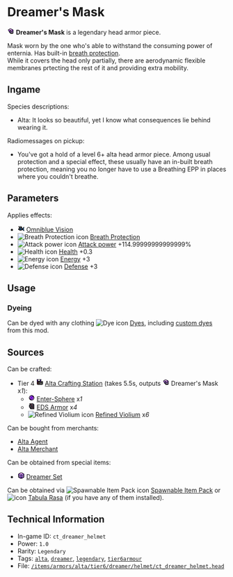 # Dreamer's Mask

<img src="https://raw.githubusercontent.com/Ceterai/Enternia/main/items/armors/alta/tier6/dreamer/helmet/icon.png" alt="Dreamer's Mask icon" loading="lazy" width="auto" height="16px"/> **Dreamer's Mask** is a legendary head armor piece.

Mask worn by the one who's able to withstand the consuming power of enternia. Has built-in [breath protection](https://ceterai.github.io/MyEnternia/Wiki/breathprotection).  
While it covers the head only partially, there are aerodynamic flexible membranes prtecting the rest of it and providing extra mobility.

## Ingame

Species descriptions:

- Alta: It looks so beautiful, yet I know what consequences lie behind wearing it.

Radiomessages on pickup:

- You've got a hold of a level 6+ alta head armor piece. Among usual protection and a special effect, these usually have an in-built breath protection, meaning you no longer have to use a Breathing EPP in places where you couldn't breathe.

## Parameters

Applies effects:

- <img src="https://raw.githubusercontent.com/Ceterai/Enternia/main/stats/effects/ct_omniblue_light/ct_omniblue_vision.png" alt="Omniblue Vision icon" loading="lazy" width="auto" height="16px"/> [Omniblue Vision](https://ceterai.github.io/MyEnternia/Wiki/OmniblueVision)
- <img src="https://starbounder.org/mediawiki/images/7/74/Water_Balloon.png" alt="Breath Protection icon" loading="lazy" width="15px" height="15px"/> [Breath Protection](https://starbounder.org/Breathing_EPP)
- <img src="https://starbounder.org/mediawiki/images/d/d0/Power_Icon.png" alt="Attack power icon" loading="lazy" width="15px" height="15px"/> [Attack power](https://starbounder.org/Attack_power) +114.99999999999999%
- <img src="https://starbounder.org/mediawiki/images/4/44/Health_Icon.png" alt="Health icon" loading="lazy" width="15px" height="15px"/> [Health](https://starbounder.org/Health) +0.3
- <img src="https://starbounder.org/mediawiki/images/a/a3/Energy_Icon.png" alt="Energy icon" loading="lazy" width="15px" height="15px"/> [Energy](https://starbounder.org/Energy) +3
- <img src="https://starbounder.org/mediawiki/images/c/c8/Armor_Icon.png" alt="Defense icon" loading="lazy" width="15px" height="15px"/> [Defense](https://starbounder.org/Defense) +3

## Usage

### Dyeing

Can be dyed with any clothing <img src="https://starbounder.org/mediawiki/images/c/cf/Dye_Remover.png" alt="Dye icon" width="8" height="12"/> [Dyes](https://starbounder.org/Dye), including [custom dyes](https://ceterai.github.io/MyEnternia/Wiki/Dyes) from this mod.

## Sources

Can be crafted:

- Tier 4 ![ ](https://raw.githubusercontent.com/Ceterai/Enternia/main/objects/alta/crafting/crafting_station/icon4.png) [Alta Crafting Station](https://ceterai.github.io/MyEnternia/Wiki/AltaCraftingStation) (takes 5.5s, outputs <img src="https://raw.githubusercontent.com/Ceterai/Enternia/main/items/armors/alta/tier6/dreamer/helmet/icon.png" alt="Dreamer's Mask icon" loading="lazy" width="auto" height="16px"/> Dreamer's Mask x*1*):
  - <img src="https://raw.githubusercontent.com/Ceterai/Enternia/main/items/generic/crafting/alta/entersphere.png" alt="Enter-Sphere icon" loading="lazy" width="auto" height="16px"/> [Enter-Sphere](https://ceterai.github.io/MyEnternia/Wiki/Enter-Sphere) x*1*
  - <img src="https://raw.githubusercontent.com/Ceterai/Enternia/main/items/generic/crafting/alta/eds.png" alt="EDS Armor icon" loading="lazy" width="auto" height="16px"/> [EDS Armor](https://ceterai.github.io/MyEnternia/Wiki/EDSArmor) x*4*
  - <img src="https://starbounder.org/mediawiki/images/7/7d/Refined_Violium.png" alt="Refined Violium icon" loading="lazy" width="11px" height="11px"/> [Refined Violium](https://starbounder.org/Refined_Violium) x*6*

Can be bought from merchants:

- [Alta Agent](https://ceterai.github.io/MyEnternia/Wiki/AltaAgent)
- [Alta Merchant](https://ceterai.github.io/MyEnternia/Wiki/AltaMerchant)

Can be obtained from special items:

- <img src="https://raw.githubusercontent.com/Ceterai/Enternia/main/items/active/alta/sets/dreamer.png" alt="Dreamer Set icon" loading="lazy" width="auto" height="16px"/> [Dreamer Set](https://ceterai.github.io/MyEnternia/Wiki/DreamerSet)

Can be obtained via <img src="https://raw.githubusercontent.com/Silverfeelin/Starbound-SpawnableItemPack/master/interface/sip/iconSmall.png" alt="Spawnable Item Pack icon" width="18" height="14"/> [Spawnable Item Pack](https://steamcommunity.com/sharedfiles/filedetails/?id=733665104) or <img src="https://steamuserimages-a.akamaihd.net/ugc/263843960696222713/3EC9A7C005541F7D577EBCB8C5736B4EFC9973D6/" alt="icon" width="8" height="12"/> [Tabula Rasa](https://community.playstarbound.com/resources/the-tabula-rasa.3222/) (if you have any of them installed).

## Technical Information

- In-game ID: `ct_dreamer_helmet`
- Power: `1.0`
- Rarity: `Legendary`
- Tags: [`alta`](https://ceterai.github.io/MyEnternia/Wiki/Tags/Alta), [`dreamer`](https://ceterai.github.io/MyEnternia/Wiki/Tags/Dreamer), [`legendary`](https://ceterai.github.io/MyEnternia/Wiki/Tags/Legendary), [`tier6armour`](https://ceterai.github.io/MyEnternia/Wiki/Tags/Tier6Armour)
- File: [`/items/armors/alta/tier6/dreamer/helmet/ct_dreamer_helmet.head`](https://github.com/Ceterai/Enternia/blob/main/items/armors/alta/tier6/dreamer/helmet/ct_dreamer_helmet.head)
